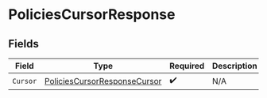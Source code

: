 # PoliciesCursorResponse


## Fields

| Field                                                                               | Type                                                                                | Required                                                                            | Description                                                                         |
| ----------------------------------------------------------------------------------- | ----------------------------------------------------------------------------------- | ----------------------------------------------------------------------------------- | ----------------------------------------------------------------------------------- |
| `Cursor`                                                                            | [PoliciesCursorResponseCursor](../../models/shared/policiescursorresponsecursor.md) | :heavy_check_mark:                                                                  | N/A                                                                                 |